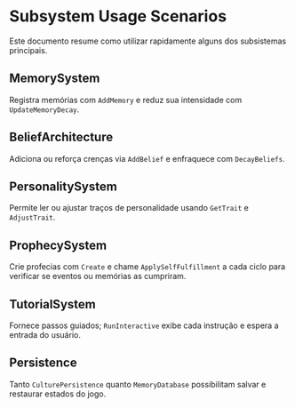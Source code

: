# Subsystem Usage Scenarios

Este documento resume como utilizar rapidamente alguns dos subsistemas principais.

## MemorySystem
Registra memórias com `AddMemory` e reduz sua intensidade com `UpdateMemoryDecay`.

## BeliefArchitecture
Adiciona ou reforça crenças via `AddBelief` e enfraquece com `DecayBeliefs`.

## PersonalitySystem
Permite ler ou ajustar traços de personalidade usando `GetTrait` e `AdjustTrait`.

## ProphecySystem
Crie profecias com `Create` e chame `ApplySelfFulfillment` a cada ciclo para verificar se eventos ou memórias as cumpriram.

## TutorialSystem
Fornece passos guiados; `RunInteractive` exibe cada instrução e espera a entrada do usuário.

## Persistence
Tanto `CulturePersistence` quanto `MemoryDatabase` possibilitam salvar e restaurar estados do jogo.
